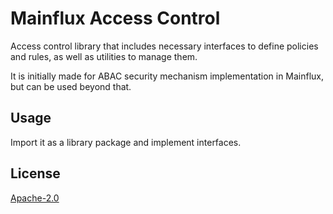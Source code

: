 # Mainflux Access Control
Access control library that includes necessary interfaces to define policies and rules, as well as utilities to manage them.

It is initially made for ABAC security mechanism implementation in Mainflux, but can be used beyond that.

## Usage
Import it as a library package and implement interfaces.

## License
[Apache-2.0](LICENSE)
